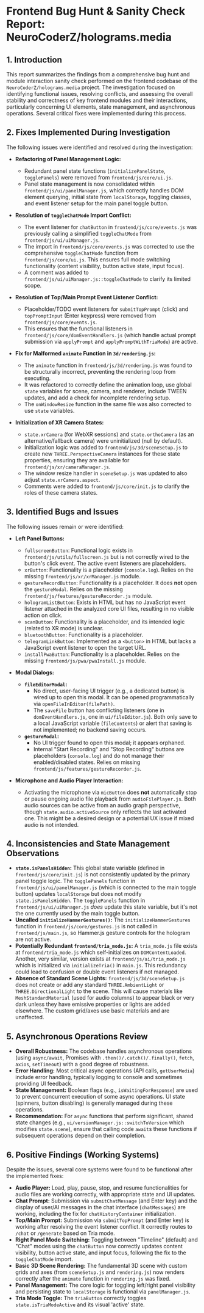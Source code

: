 # Frontend Bug Hunt & Sanity Check Report: NeuroCoderZ/holograms.media

## 1. Introduction

This report summarizes the findings from a comprehensive bug hunt and module interaction sanity check performed on the frontend codebase of the `NeuroCoderZ/holograms.media` project. The investigation focused on identifying functional issues, resolving conflicts, and assessing the overall stability and correctness of key frontend modules and their interactions, particularly concerning UI elements, state management, and asynchronous operations. Several critical fixes were implemented during this process.

## 2. Fixes Implemented During Investigation

The following issues were identified and resolved during the investigation:

*   **Refactoring of Panel Management Logic:**
    *   Redundant panel state functions (`initializePanelState`, `togglePanels`) were removed from `frontend/js/core/ui.js`.
    *   Panel state management is now consolidated within `frontend/js/ui/panelManager.js`, which correctly handles DOM element querying, initial state from `localStorage`, toggling classes, and event listener setup for the main panel toggle button.

*   **Resolution of `toggleChatMode` Import Conflict:**
    *   The event listener for `chatButton` in `frontend/js/core/events.js` was previously calling a simplified `toggleChatMode` from `frontend/js/ui/uiManager.js`.
    *   The import in `frontend/js/core/events.js` was corrected to use the comprehensive `toggleChatMode` function from `frontend/js/core/ui.js`. This ensures full mode switching functionality (content visibility, button active state, input focus).
    *   A comment was added to `frontend/js/ui/uiManager.js::toggleChatMode` to clarify its limited scope.

*   **Resolution of Top/Main Prompt Event Listener Conflict:**
    *   Placeholder/TODO event listeners for `submitTopPrompt` (click) and `topPromptInput` (Enter keypress) were removed from `frontend/js/core/events.js`.
    *   This ensures that the functional listeners in `frontend/js/core/domEventHandlers.js` (which handle actual prompt submission via `applyPrompt` and `applyPromptWithTriaMode`) are active.

*   **Fix for Malformed `animate` Function in `3d/rendering.js`:**
    *   The `animate` function in `frontend/js/3d/rendering.js` was found to be structurally incorrect, preventing the rendering loop from executing.
    *   It was refactored to correctly define the animation loop, use global `state` variables for scene, camera, and renderer, include TWEEN updates, and add a check for incomplete rendering setup.
    *   The `onWindowResize` function in the same file was also corrected to use `state` variables.

*   **Initialization of XR Camera States:**
    *   `state.xrCamera` (for WebXR sessions) and `state.orthoCamera` (as an alternative/fallback camera) were uninitialized (null by default).
    *   Initialization logic was added to `frontend/js/3d/sceneSetup.js` to create new `THREE.PerspectiveCamera` instances for these state properties, ensuring they are available for `frontend/js/xr/cameraManager.js`.
    *   The window resize handler in `sceneSetup.js` was updated to also adjust `state.xrCamera.aspect`.
    *   Comments were added to `frontend/js/core/init.js` to clarify the roles of these camera states.

## 3. Identified Bugs and Issues

The following issues remain or were identified:

*   **Left Panel Buttons:**
    *   `fullscreenButton`: Functional logic exists in `frontend/js/utils/fullscreen.js` but is not correctly wired to the button's click event. The active event listeners are placeholders.
    *   `xrButton`: Functionality is a placeholder (`console.log`). Relies on the missing `frontend/js/xr/xrManager.js` module.
    *   `gestureRecordButton`: Functionality is a placeholder. It does **not** open the `gestureModal`. Relies on the missing `frontend/js/features/gestureRecorder.js` module.
    *   `hologramListButton`: Exists in HTML but has no JavaScript event listener attached in the analyzed core UI files, resulting in no visible action on click.
    *   `scanButton`: Functionality is a placeholder, and its intended logic (related to XR mode) is unclear.
    *   `bluetoothButton`: Functionality is a placeholder.
    *   `telegramLinkButton`: Implemented as a `<button>` in HTML but lacks a JavaScript event listener to open the target URL.
    *   `installPwaButton`: Functionality is a placeholder. Relies on the missing `frontend/js/pwa/pwaInstall.js` module.

*   **Modal Dialogs:**
    *   **`fileEditorModal`:**
        *   No direct, user-facing UI trigger (e.g., a dedicated button) is wired up to open this modal. It can be opened programmatically via `openFileInEditor(filePath)`.
        *   The `saveFile` button has conflicting listeners (one in `domEventHandlers.js`, one in `ui/fileEditor.js`). Both only save to a local JavaScript variable (`fileContents`) or alert that saving is not implemented; no backend saving occurs.
    *   **`gestureModal`:**
        *   No UI trigger found to open this modal; it appears orphaned.
        *   Internal "Start Recording" and "Stop Recording" buttons are placeholders (`console.log`) and do not manage their enabled/disabled states. Relies on missing `frontend/js/features/gestureRecorder.js`.

*   **Microphone and Audio Player Interaction:**
    *   Activating the microphone via `micButton` does **not** automatically stop or pause ongoing audio file playback from `audioFilePlayer.js`. Both audio sources can be active from an audio graph perspective, though `state.audio.activeSource` only reflects the last activated one. This might be a desired design or a potential UX issue if mixed audio is not intended.

## 4. Inconsistencies and State Management Observations

*   **`state.isPanelsHidden`:** This global state variable (defined in `frontend/js/core/init.js`) is not consistently updated by the primary panel toggle logic. The `togglePanels` function in `frontend/js/ui/panelManager.js` (which is connected to the main toggle button) updates `localStorage` but does not modify `state.isPanelsHidden`. The `togglePanels` function in `frontend/js/ui/uiManager.js` *does* update this state variable, but it's not the one currently used by the main toggle button.
*   **Uncalled `initializeHammerGestures()`:** The `initializeHammerGestures` function in `frontend/js/core/gestures.js` is not called in `frontend/js/main.js`, so Hammer.js gesture controls for the hologram are not active.
*   **Potentially Redundant `frontend/tria_mode.js`:** A `tria_mode.js` file exists at `frontend/tria_mode.js` which self-initializes on `DOMContentLoaded`. Another, very similar, version exists at `frontend/js/ai/tria_mode.js` which is initialized via `initializeTria()` in `main.js`. This redundancy could lead to confusion or double event listeners if not managed.
*   **Absence of Standard Scene Lights:** `frontend/js/3d/sceneSetup.js` does not create or add any standard `THREE.AmbientLight` or `THREE.DirectionalLight` to the scene. This will cause materials like `MeshStandardMaterial` (used for audio columns) to appear black or very dark unless they have emissive properties or lights are added elsewhere. The custom grid/axes use basic materials and are unaffected.

## 5. Asynchronous Operations Review

*   **Overall Robustness:** The codebase handles asynchronous operations (using `async/await`, Promises with `.then()/.catch()/.finally()`, `fetch`, `axios`, `setTimeout`) with a good degree of robustness.
*   **Error Handling:** Most critical async operations (API calls, `getUserMedia`) include error handling, typically logging to console and sometimes providing UI feedback.
*   **State Management:** Boolean flags (e.g., `isWaitingForResponse`) are used to prevent concurrent execution of some async operations. UI state (spinners, button disabling) is generally managed during these operations.
*   **Recommendation:** For `async` functions that perform significant, shared state changes (e.g., `ui/versionManager.js::switchToVersion` which modifies `state.scene`), ensure that calling code `await`s these functions if subsequent operations depend on their completion.

## 6. Positive Findings (Working Systems)

Despite the issues, several core systems were found to be functional after the implemented fixes:

*   **Audio Player:** Load, play, pause, stop, and resume functionalities for audio files are working correctly, with appropriate state and UI updates.
*   **Chat Prompt:** Submission via `submitChatMessage` (and Enter key) and the display of user/AI messages in the chat interface (`chatMessages`) are working, including the fix for `chatHistoryContainer` initialization.
*   **Top/Main Prompt:** Submission via `submitTopPrompt` (and Enter key) is working after resolving the event listener conflict. It correctly routes to `/chat` or `/generate` based on Tria mode.
*   **Right Panel Mode Switching:** Toggling between "Timeline" (default) and "Chat" modes using the `chatButton` now correctly updates content visibility, button active state, and input focus, following the fix to the `toggleChatMode` import.
*   **Basic 3D Scene Rendering:** The fundamental 3D scene with custom grids and axes (from `sceneSetup.js` and `rendering.js`) now renders correctly after the `animate` function in `rendering.js` was fixed.
*   **Panel Management:** The core logic for toggling left/right panel visibility and persisting state to `localStorage` is functional via `panelManager.js`.
*   **Tria Mode Toggle:** The `triaButton` correctly toggles `state.isTriaModeActive` and its visual 'active' state.
